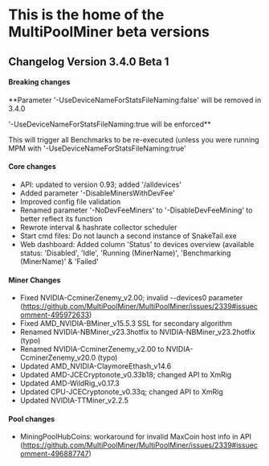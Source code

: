 # This is the home of the MultiPoolMiner beta versions

## Changelog Version 3.4.0 Beta 1

#### Breaking changes
**Parameter '-UseDeviceNameForStatsFileNaming:false' will be removed in 3.4.0

'-UseDeviceNameForStatsFileNaming:true will be enforced**

This will trigger all Benchmarks to be re-executed (unless you were running MPM with '-UseDeviceNameForStatsFileNaming:true'

#### Core changes
- API: updated to version 0.93; added '/alldevices'
- Added parameter '-DisableMinersWithDevFee'
- Improved config file validation
- Renamed parameter '-NoDevFeeMiners' to '-DisableDevFeeMining' to better reflect its function
- Rewrote interval & hashrate collector scheduler
- Start cmd files: Do not launch a second instance of SnakeTail.exe
- Web dashboard: Added column 'Status' to devices overview (available status: 'Disabled', 'Idle', 'Running (MinerName)', 'Benchmarking (MinerName)' & 'Failed'

#### Miner Changes
- Fixed NVIDIA-CcminerZenemy_v2.00; invalid --devices0 parameter (https://github.com/MultiPoolMiner/MultiPoolMiner/issues/2339#issuecomment-495972633)
- Fixed AMD_NVIDIA-BMiner_v15.5.3 SSL for secondary algorithm
- Renamed NVIDIA-NBMiner_v23.3hotfix to NVIDIA-NBMiner_v23.2hotfix (typo)
- Renamed NVIDIA-CcminerZenemy_v2.00 to NVIDIA-CcminerZenemy_v20.0 (typo)
- Updated AMD_NVIDIA-ClaymoreEthash_v14.6
- Updated AMD-JCECryptonote_v0.33b18; changed API to XmRig
- Updated AMD-WildRig_v0.17.3
- Updated CPU-JCECryptonote_v0.33q; changed API to XmRig
- Updated NVIDIA-TTMiner_v2.2.5

#### Pool changes
- MiningPoolHubCoins: workaround for invalid MaxCoin host info in API (https://github.com/MultiPoolMiner/MultiPoolMiner/issues/2339#issuecomment-496887747)
